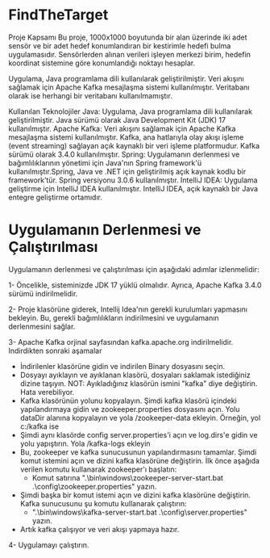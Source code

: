 # FindTheTarget
Proje Kapsamı
Bu proje, 1000x1000 boyutunda bir alan üzerinde iki adet sensör ve bir adet hedef konumlandıran bir kestirimle hedefi bulma uygulamasıdır. Sensörlerden alınan verileri işleyen merkezi birim, hedefin koordinat sistemine göre konumlandığı noktayı hesaplar.

Uygulama, Java programlama dili kullanılarak geliştirilmiştir. Veri akışını sağlamak için Apache Kafka mesajlaşma sistemi kullanılmıştır. Veritabanı olarak ise herhangi bir veritabanı kullanılmamıştır.

Kullanılan Teknolojiler
Java: Uygulama, Java programlama dili kullanılarak geliştirilmiştir. Java sürümü olarak Java Development Kit (JDK) 17 kullanılmıştır.
Apache Kafka: Veri akışını sağlamak için Apache Kafka mesajlaşma sistemi kullanılmıştır. Kafka, ana hatlarıyla olay akışı işleme (event streaming) sağlayan açık kaynaklı bir veri işleme platformudur. Kafka sürümü olarak 3.4.0 kullanılmıştır.
Spring: Uygulamanın derlenmesi ve bağımlılıklarının yönetimi için Java'nın Spring framework'ü kullanılmıştır.Spring, Java ve .NET için geliştirilmiş açık kaynak kodlu bir framework’tür. Spring versiyonu 3.0.6 kullanılmıştır.
IntelliJ IDEA: Uygulama geliştirme için IntelliJ IDEA kullanılmıştır. IntelliJ IDEA, açık kaynaklı bir Java entegre geliştirme ortamıdır.
# Uygulamanın Derlenmesi ve Çalıştırılması
Uygulamanın derlenmesi ve çalıştırılması için aşağıdaki adımlar izlenmelidir:

1- Öncelikle, sisteminizde JDK 17 yüklü olmalıdır. Ayrıca, Apache Kafka 3.4.0 sürümü indirilmelidir.

2- Proje klasörüne giderek, Intellij Idea'nın gerekli kurulumları yapmasını bekleyin. Bu, gerekli bağımlılıkların indirilmesini ve uygulamanın derlenmesini sağlar.

3- Apache Kafka orjinal sayfasından kafka.apache.org indirilmelidir.
Indirdikten sonraki aşamalar
 - İndirilenler klasörüne gidin ve indirilen Binary dosyasını seçin.
 - Dosyayı ayıklayın ve ayıklanan klasörü, dosyaları saklamak istediğiniz dizine taşıyın.
 NOT: Ayıkladığınız klasörün ismini "kafka" diye değiştirin. Hata verebiliyor.
 - Kafka klasörünün yolunu kopyalayın. Şimdi kafka klasörü içindeki yapılandırmaya gidin ve zookeeper.properties dosyasını açın. Yolu dataDir alanına kopyalayın ve yola /zookeeper-data ekleyin.
 Örneğin, yol c:/kafka ise
 - Şimdi aynı klasörde config server.properties'i açın ve log.dirs'e gidin ve yolu yapıştırın. Yola /kafka-logs ekleyin
 - Bu, zookeeper ve kafka sunucusunun yapılandırmasını tamamlar. Şimdi komut istemini açın ve dizini kafka klasörüne değiştirin. İlk önce aşağıda verilen komutu kullanarak zookeeper'ı başlatın:
      - Komut satırına ".\bin\windows\zookeeper-server-start.bat .\config\zookeeper.properties" yazın.
 - Şimdi başka bir komut istemi açın ve dizini kafka klasörüne değiştirin. Kafka sunucusunu şu komutu kullanarak çalıştırın:
      - ".\bin\windows\kafka-server-start.bat .\config\server.properties" yazın.
 - Artık kafka çalışıyor ve veri akışı yapmaya hazır.

4- Uygulamayı çalıştırın.
